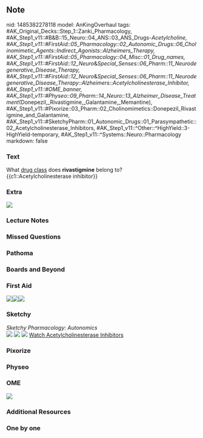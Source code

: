 ## Note
nid: 1485382278118
model: AnKingOverhaul
tags: #AK_Original_Decks::Step_1::Zanki_Pharmacology, #AK_Step1_v11::#B&B::15_Neuro::04_ANS::03_ANS_Drugs-_Acetylcholine, #AK_Step1_v11::#FirstAid::05_Pharmacology::02_Autonomic_Drugs::06_Cholinomimetic_Agents::Indirect_Agonists::Alzheimers_Therapy, #AK_Step1_v11::#FirstAid::05_Pharmacology::04_Misc::01_Drug_names, #AK_Step1_v11::#FirstAid::12_Neuro_&_Special_Senses::06_Pharm::11_Neurodegenerative_Disease_Therapy, #AK_Step1_v11::#FirstAid::12_Neuro_&_Special_Senses::06_Pharm::11_Neurodegenerative_Disease_Therapy::Alzheimers::Acetylcholinesterase_Inhibitor, #AK_Step1_v11::#OME_banner, #AK_Step1_v11::#Physeo::09_Pharm::14_Neuro::13_Alzheimer_Disease_Treatment_(Donepezil,_Rivastigmine,_Galantamine,_Memantine), #AK_Step1_v11::#Pixorize::03_Pharm::02_Cholinomimetics::Donepezil_Rivastigmine_and_Galantamine, #AK_Step1_v11::#SketchyPharm::01_Autonomic_Drugs::01_Parasympathetic::02_Acetylcholinesterase_Inhibitors, #AK_Step1_v11::^Other::^HighYield::3-HighYield-temporary, #AK_Step1_v11::^Systems::Neuro::Pharmacology
markdown: false

### Text
<div>
  What <u>drug class</u> does <b>rivastigmine</b> belong to?
</div>
<div>
  <div>
    {{c1::Acetylcholinesterase inhibitor}}
  </div>
</div>

### Extra
<img src="paste-47309064765931.jpg">

### Lecture Notes


### Missed Questions


### Pathoma


### Boards and Beyond


### First Aid
<img src="paste-594986114482179.jpg"><img src=
"paste-296236779307011.jpg"><img src="paste-337850717437955.jpg">

### Sketchy
<div>
  <i>Sketchy Pharmacology: Autonomics</i>
</div><img src=
"Screen%20Shot%202019-09-05%20at%205.33.34%20PM.png"> <img src=
"Screen%20Shot%202019-09-23%20at%209.15.01%20AM.png"> <img src=
"Screen%20Shot%202019-09-23%20at%209.15.08%20AM.png"> <a href=
"https://dashboard.sketchy.com/study/medical/courses/medical-pharmacology/units/medical-pharmacology-autonomic-drugs/videos/medical-pharmacology-autonomic-drugs-parasympathetic-acetylcholinesterase-inhibitors?utm_source=anki&utm_medium=partnership&utm_campaign=february_update&utm_content=medical">
Watch Acetylcholinesterase Inhibitors</a>

### Pixorize


### Physeo


### OME
<div class="ome-widget">
  <a href="https://onlinemeded.org?ref=anki"><img src=
  "_OME_AnkiFlashcards_General_7.png"></a>
</div>

### Additional Resources


### One by one

